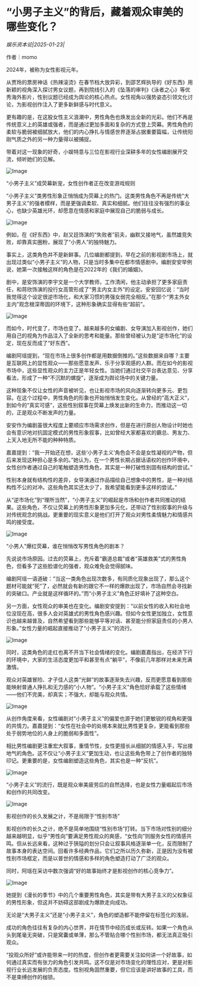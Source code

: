 # “小男子主义”的背后，藏着观众审美的哪些变化？

*娱乐资本论|2025-01-23|*

作者｜momo

2024年，被称为女性影视元年。

从贾玲的票房神话《热辣滚烫》在春节档大放异彩，到邵艺辉执导的《好东西》用新颖的视角深入探讨男女议题，再到院线引入的《坠落的审判》《泳者之心》等优秀海外影片，性别议题已经成为舆论的核心热点。女性视角以强势姿态引领文化讨论，为影视创作注入了更多新鲜感与时代意义。

更有趣的是，在这股女性主义浪潮中，男性角色也焕发出全新的光彩。他们不再是传统意义上的英雄或强者，而是通过更加多面和复杂的方式登上荧幕。男性角色的柔软与脆弱被细腻放大，他们的内心挣扎与情感世界逐渐占据重要篇幅，让传统阳刚气质之外的另一种力量得以被捕捉。

带着对这一现象的好奇，小娱特意与三位在影视行业深耕多年的女性编剧展开交流，倾听她们的见解。

![Image](https://q1.itc.cn/images01/20250123/363fc3f184b14eb1ada42828beda3a86.png)

“小男子主义”成荧幕新宠，女性创作者正在改变游戏规则

“小男子主义”类男性形象正悄悄成为荧幕上的热门。这类男性角色不再是传统“大男子主义”的强者模样，而是更强调柔软、真实和细腻。他们往往没有强烈的事业心，也缺少英雄光环，却愿意在情感和家庭中展现自己的脆弱与成长。

![Image](https://q2.itc.cn/images01/20250123/24d44a2c22644a4ca658d9f67811e331.jpeg)

例如，在《好东西》中，赵又廷饰演的“失败者”前夫，幽默又接地气，虽然雄竞失败，却靠真实圈粉，展现了“小男人”的独特魅力。

事实上，这类角色并不是新鲜事。几位编剧都提到，早在之前的影视剧市场上，就出现过类似“小男子主义”的人物，只是当时多集中在都市情感剧中。编剧安安举例说，她第一次接触这样的角色是在2022年的《我们的婚姻》。

剧中，是安饰演的李宇文是一个大学教师，工作清闲，他主动承担了更多家庭责任，和蒋欣饰演的投行女高管形成了“男主内女主外”的设定。安安回忆说：“当时我觉得这个设定很逆市场化，和大家习惯的男强女弱完全相反。”在那个“男主外女主内”观念根深蒂固的环境下，这种形象确实显得有些“超前”。

![Image](https://q8.itc.cn/images01/20250123/9a8cc0f60c6b44f08e11c7a3096517de.jpeg)

而如今，时代变了，市场也变了。越来越多的女编剧、女导演加入影视创作，她们用自己的视角为作品注入了全新的思考和能量。那些曾经被认为是“逆市场化”的设定，现在反而成了“好东西”。

编剧阿瑶提到，“现在市场上很多创作都是用数据倒推的。”这些数据来自哪？主要是互联网上的显性观众——那些愿意发声、乐于分享观感的人群。而在如今的影视市场中，这些显性观众的主力正是年轻女性。当她们通过社交平台表达意见、分享看法，形成了一种“不沉默的螺旋”，逐渐成为舆论场中的关键力量。

这种现象不仅让女性的声音被听见，也让影视市场的风向逐渐转向更多元、更包容。在这个过程中，男性角色的形象也开始悄悄发生变化。从曾经的“高大正义”，到如今的“真实可感”，这些性别叙事在荧幕上焕发出新的生命力，而推动这一切的，正是观众不断发声的力量。

安安作为编剧虽很大程度上要顺应市场需求创作，但是在进行原创人物设计时她也会有意识地对抗固定模式的男性形象叙事，比如曾经大家都喜欢的霸总、男友力、上天入地无所不能的种种特质。

嘉嘉提到：“我一开始还在想，这些‘小男子主义’角色会不会是女性凝视的产物，但后来发现这种担心是多余的。”她认为，在一个男性长期占据话语权的创作环境中，女性创作者通过自己的笔触塑造男性角色，其实是一种打破性别固有结构的尝试。”

性别本身就有结构性的差异，女导演通过作品描绘自己想象中的男性，是一种对结构性不公的对冲。这些角色其实还太少了，我希望能看到更多这样的尝试。”

从“逆市场化”到“理所当然”，“小男子主义”的崛起是市场和创作者共同推动的结果。这些角色，不仅让荧幕上的男性形象更加多元化，还带动了性别叙事的升级与对传统观念的挑战。更重要的现实意义是他们打开了观众对男性柔情魅力和情感共鸣的接受度。

![Image](https://q4.itc.cn/images01/20250123/37a7aa344fab459f975f2a14cf32873a.png)

“小男人”爆红荧幕，谁在悄悄改写男性角色的剧本？

先说说市场原因。过去的荧幕上，充斥着“霸道总裁”或者“英雄救美”式的男性角色，但看多了这些脸谱化的强者，观众难免会觉得腻味。

编剧阿瑶一语道破：“当这一类角色出现次数多，有同质化现象出现了，那么这个题材可能就“死”了，必然就会有新的跟它不一样的爆款出现了，市场自然会寻找新的突破口。产业就是这样循环的。”而“小男子主义”角色正好填补了这种空白。

另一方面，女性观众的审美也在变化。编剧安安提到：“以前女性的收入和社会地位没现在高，很多人会对英雄式的男性角色感兴趣。但如今女性更加独立，女性意识也越来越普及，自然希望看到那些能够平等对话、甚至能分担家庭责任的小男人形象。”女性力量的崛起直接推动了“小男子主义”的流行。

![Image](https://q6.itc.cn/images01/20250123/e0d9cbc61e1c409482e64a5ab23cc99c.jpeg)

同时，这类角色的走红也离不开当下社会情绪的变化。编剧嘉嘉指出，在经济下行的环境中，大家的生活态度更加平和甚至有点“躺平”，不像前几年那样对未来充满激情。

观众对英雄冒险、才子佳人这类“光鲜”的故事逐渐失去兴趣，反而更愿意看到那些能映射普通人挣扎和无力感的“小人物”。“小男子主义”角色恰好承载了这些情绪——他们不完美，却真实；不强大，却能与观众共情。

![Image](https://q2.itc.cn/images01/20250123/fe339416090d453f8be48932fe9d456c.jpeg)

从创作角度来看，女性编剧对“小男子主义”的偏爱也源于她们更敏锐的视角和更强的共情力。嘉嘉提到：“女性在社会中的处境本来就比男性更复杂，更能看到那些处于弱势地位的人身上的脆弱和多面性”。

相比男性编剧更注重宏大叙事，重情节性，女性更擅长从细腻的情感入手，写出接地气的角色。这不仅让“小男子主义”更加生动，也让这些角色带上了创作者的独特印记。更重要的是，女性编剧塑造这些角色，其实也是一种“反抗”。

![Image](https://q6.itc.cn/images01/20250123/01ba8d3283e4459c877882caeb6819c7.jpeg)

“小男子主义”的流行，既是观众审美疲劳后的自然选择，也是女性力量崛起后市场和创作的共同改变。

![Image](https://q3.itc.cn/images01/20250123/8ab315c815174566ad272706c430b1e0.png)

影视创作的长久发展之计，不是局限于“性别市场”

影视创作的长久之计，绝不是简单地围绕“性别市场”打转。当下市场对性别的细分越来越明显，似乎“男性向”要满足男性观众的爽感，“女性向”则服务女性的情感共鸣。但从长远来看，这种过于狭隘的划分只会让叙事风格逐渐单一化，反而限制了故事本身的表达空间。回看许多经典作品，它们之所以历久弥新，正是因为没有被性别市场框定，而是以普世的情感和多样的角色塑造打动了广泛的观众。

同时，阿瑶在采访中数次强调“好的故事始终才是影视创作的核心竞争力”。

![Image](https://q8.itc.cn/images01/20250123/bf486de9a8f549eea6795a3dd431753f.jpeg)

她提到《漫长的季节》中的几个重要男性角色，其实是带有大男子主义的父权象征的男性形象，但这并不妨碍这部剧成为爆款走向成功。

无论是“大男子主义”还是“小男子主义”，角色的塑造都不能停留在标签化的浅层。

成功的角色往往有复杂的内心世界，并在情节中经历成长或反转。如果一个角色从头到尾毫无突破，只是窝囊或单薄，那么不管贴合哪个性别市场，都无法真正吸引观众。

“投观众所好”或许能带来一时的热度，但创作者更需要关注如何讲一个好故事，如何通过真实而有张力的角色引发共鸣。这不仅是对市场变化的理性应对，更是对影视行业长远发展的负责态度。性别视角固然重要，但它应该是讲好故事的工具，而不是束缚创作的枷锁。

